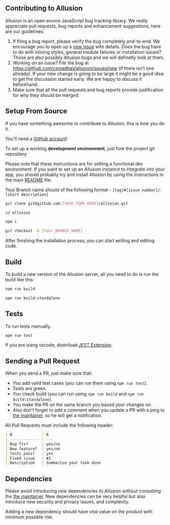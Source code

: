 ## Contributing to Allusion

Allusion is an open source JavaScript bug tracking library. We really appreciate pull requests, bug reports and enhancement suggestions, here are our guidelines:

1. If filing a bug report, please verify the bug completely end-to-end. We encourage you to open up a [new issue](https://github.com/csmadhav/allusion/issues/new) with details.
Does the bug have to do with inlining styles, general module failures or installation issues? Those are also
possibly Allusion bugs and we will definetly look at them.
2. Working on an issue? File the bug at https://github.com/csmadhav/allusion/issues/new (if there
isn’t one already). If your new change is going to be large it might be a good idea
to get the discussion started early. We are happy to discuss it beforehand.
3. Make sure that all the pull requests and bug reports provide justification for why they should be merged.

## Setup From Source

If you have something awesome to contribute to Allusion, this is how you do it.

You'll need a [GitHub account](https://github.com/join)!

To set up a working **development environment**, just fork the project git repository 

Please note that these instructions are for setting a functional dev environment. If you want to set up an Allusion instance to integrate into your app, you should probably try and install Allusion by using the instructions in the main [README](README.md) file.

Your Branch name should of the following format -
`[tag]#[issue number]/-[short description]`

```bash
git clone git@github.com:[YOUR_FORK_HERE]/allusion.git

cd allusion

npm i

git checkout -b [Your_BRANCH_NAME]
```

After finishing the installation process, you can start writing and editing code.

## Build

To build a new version of the Allusion server, all you need to do is run the build like this:

```bash
npm run build

npm run build:standalone
```

## Tests

To run tests manually.

```bash
npm run test
```

If you are uisng vscode, download [JEST Extension](https://marketplace.visualstudio.com/items?itemName=Orta.vscode-jest).

## Sending a Pull Request

When you send a PR, just make sure that:

* You add valid test cases (you can run them using `npm run test`).
* Tests are green.
* You check build (you can run using `npm run build` and `npm run build:standalone`).
* You make the PR on the same branch you based your changes on.
* Also don't forget to add a comment when you update a PR with a ping to [the maintainer](https://github.com/csmadhav/allusion), so he will get a notification.

All Pull Requests must include the following header:

```markdown
| Q             | A
| ------------- | ---
| Bug fix?      | yes/no
| New feature?  | yes/no
| Tests pass?   | yes
| Fixed issue   | #1
| Description   | Summarize your task done
```

## Dependencies

Please avoid introducing new dependencies to Allusion without consulting the [the maintainer](https://github.com/csmadhav/allusion). New dependencies can be very helpful but also introduce new security and privacy issues, and complexity.

Adding a new dependency should have vital value on the product with minimum possible risk.



